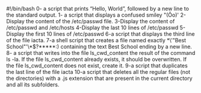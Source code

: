 #!/bin/bash
0- a script that prints “Hello, World”, followed by a new line to the standard output.
1- a script that displays a confused smiley "(Ôo)'
2-Display the content of the /etc/passwd file.
3-Display the content of /etc/passwd and /etc/hosts
4-Display the last 10 lines of /etc/passwd
5-Display the first 10 lines of /etc/passwd
6-a script that displays the third line of the file iacta.
7-a shell script that creates a file named exactly \*\\'"Best School"\'\\*$\?\*\*\*\*\*:) containing the text Best School ending by a new line.
8- a script that writes into the file ls_cwd_content the result of the command ls -la. If the file ls_cwd_content already exists, it should be overwritten. If the file ls_cwd_content does not exist, create it.
9-a script that duplicates the last line of the file iacta
10-a script that deletes all the regular files (not the directories) with a .js extension that are present in the current directory and all its subfolders.
